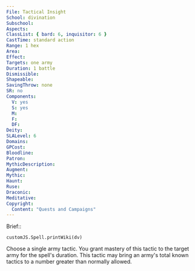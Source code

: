 ```yaml
---
File: Tactical Insight
School: divination
Subschool: 
Aspects: 
ClassList: { bard: 6, inquisitor: 6 }
CastTime: standard action
Range: 1 hex
Area: 
Effect: 
Targets: one army
Duration: 1 battle
Dismissible: 
Shapeable: 
SavingThrow: none
SR: no
Components:
  V: yes
  S: yes
  M: 
  F: 
  DF: 
Deity: 
SLALevel: 6
Domains: 
GPCost: 
Bloodline: 
Patron: 
MythicDescription: 
Augment: 
Mythic: 
Haunt: 
Ruse: 
Draconic: 
Meditative: 
Copyright:
  Content: "Quests and Campaigns"
---
```

Brief:: 

```dataviewjs
customJS.Spell.printWiki(dv)
```

Choose a single army tactic. You grant mastery of this tactic to the target army for the spell's duration. This tactic may bring an army's total known tactics to a number greater than normally allowed.
